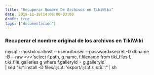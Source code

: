 ```yaml
---
title: "Recuperar Nombre De Archivos en TikiWiki"
date: 2019-11-19T14:06:00-03:00
draft: true
tags: ["documentacion"]
---
```


### Recuperar el nombre original de los archivos en TikiWiki

mysql --host=localhost --user=dbuser --password=secret -D dbname\
      -B --raw <<<'select f.path, g.name, f.filename from tiki_files f, tiki_file_galleries g where f.galleryId = g.galleryId'\
       | sed "s:^:install -D files/:;s:\t: 'export/:;s:\t:/:;s:$:':" | sh
       
